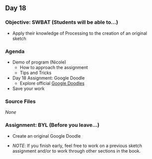 ## Day 18

### Objective: SWBAT (Students will be able to...)
- Apply their knowledge of Processing to the creation of an original sketch

### Agenda
- Demo of program (Nicole)
    - How to approach the assignment
    - Tips and Tricks
- Day 18 Assignment: Google Doodle
    - Explore official [Google Doodles](https://www.google.com/doodles)
- Save your work

### Source Files
_None_

### Assignment: BYL (Before you leave...)
- Create an original Google Doodle

- _NOTE_: If you finish early, feel free to work on a previous sketch assignment and/or to work through other sections in the book.